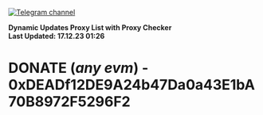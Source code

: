 [![Telegram channel](https://img.shields.io/endpoint?url=https://runkit.io/damiankrawczyk/telegram-badge/branches/master?url=https://t.me/n4z4v0d)](https://t.me/n4z4v0d) 

**Dynamic Updates Proxy List with Proxy Checker**  
**Last Updated: 17.12.23 01:26**

# DONATE (_any evm_) - 0xDEADf12DE9A24b47Da0a43E1bA70B8972F5296F2
